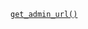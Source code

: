 <p><code><a href="https://developer.wordpress.org/reference/functions/get_admin_url/">get_admin_url()</a></code></p>

